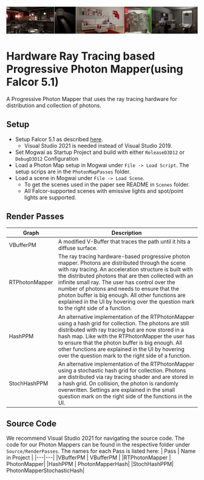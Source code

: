 ![](Docs/images/photonMapperTeaser.png)

# Hardware Ray Tracing based Progressive Photon Mapper(using Falcor 5.1)

A Progressive Photon Mapper that uses the ray tracing hardware for distribution and collection of photons. 

## Setup
- Setup Falcor 5.1 as described [here](./Falcor_5_1_README.md).
	- Visual Studio 2021 is needed instead of Visual Studio 2019.
- Set Mogwai as Startup Project and build with either `ReleaseD3D12` or `DebugD3D12` Configuration
- Load a Photon Map setup in Mogwai under `File -> Load Script`. The setup scrips are in the `PhotonMapPasses` folder.
- Load a scene in Mogwai under `File -> Load Scene`. 
	- To get the scenes used in the paper see README in `Scenes` folder.
	- All Falcor-supported scenes with emissive lights and spot/point lights are supported. 

## Render Passes
| Graph | Description |
|---|---|
|VBufferPM | A modified V-Buffer that traces the path until it hits a diffuse surface. |
|RTPhotonMapper | The ray tracing hardware-based progressive photon mapper. Photons are distributed through the scene with ray tracing. An acceleration structure is built with the distributed photons that are then collected with an infinite small ray. The user has control over the number of photons and needs to ensure that the photon buffer is big enough. All other functions are explained in the UI by hovering over the question mark to the right side of a function.
|HashPPM | An alternative implementation of the RTPhotonMapper using a hash grid for collection. The photons are still distributed with ray tracing but are now stored in a hash map. Like with the RTPhotonMapper the user has to ensure that the photon buffer is big enough. All other functions are explained in the UI by hovering over the question mark to the right side of a function.
|StochHashPPM | An alternative implementation of the RTPhotonMapper using a stochastic hash grid for collection. Photons are distributed via ray tracing shader and are stored in a hash grid. On collision, the photon is randomly overwritten. Settings are explained in the small question mark on the right side of the functions in the UI.

## Source Code

We recommend Visual Studio 2021 for navigating the source code. The code for our Photon Mappers can be found in the respective folder under `Source/RenderPasses`.
The names for each Pass is listed here:
| Pass | Name in Project |
|---|---|
|VBufferPM | VBufferPM |
|RTPhotonMapper | PhotonMapper|
|HashPPM | PhotonMapperHash|
|StochHashPPM| PhotonMapperStochasticHash|